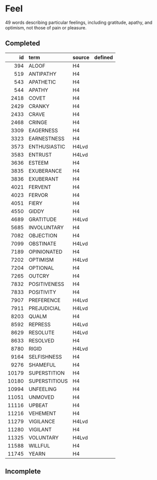 # Feel

49 words describing particular feelings, including gratitude, apathy, and optimism, not those of pain or pleasure.

## Completed

|    id | term          | source   | defined   |
|------:|:--------------|:---------|:----------|
|   394 | ALOOF         | H4       |           |
|   519 | ANTIPATHY     | H4       |           |
|   543 | APATHETIC     | H4       |           |
|   544 | APATHY        | H4       |           |
|  2418 | COVET         | H4       |           |
|  2429 | CRANKY        | H4       |           |
|  2433 | CRAVE         | H4       |           |
|  2468 | CRINGE        | H4       |           |
|  3309 | EAGERNESS     | H4       |           |
|  3323 | EARNESTNESS   | H4       |           |
|  3573 | ENTHUSIASTIC  | H4Lvd    |           |
|  3583 | ENTRUST       | H4Lvd    |           |
|  3636 | ESTEEM        | H4       |           |
|  3835 | EXUBERANCE    | H4       |           |
|  3836 | EXUBERANT     | H4       |           |
|  4021 | FERVENT       | H4       |           |
|  4023 | FERVOR        | H4       |           |
|  4051 | FIERY         | H4       |           |
|  4550 | GIDDY         | H4       |           |
|  4689 | GRATITUDE     | H4Lvd    |           |
|  5685 | INVOLUNTARY   | H4       |           |
|  7082 | OBJECTION     | H4       |           |
|  7099 | OBSTINATE     | H4Lvd    |           |
|  7189 | OPINIONATED   | H4       |           |
|  7202 | OPTIMISM      | H4Lvd    |           |
|  7204 | OPTIONAL      | H4       |           |
|  7265 | OUTCRY        | H4       |           |
|  7832 | POSITIVENESS  | H4       |           |
|  7833 | POSITIVITY    | H4       |           |
|  7907 | PREFERENCE    | H4Lvd    |           |
|  7911 | PREJUDICIAL   | H4Lvd    |           |
|  8203 | QUALM         | H4       |           |
|  8592 | REPRESS       | H4Lvd    |           |
|  8629 | RESOLUTE      | H4Lvd    |           |
|  8633 | RESOLVED      | H4       |           |
|  8780 | RIGID         | H4Lvd    |           |
|  9164 | SELFISHNESS   | H4       |           |
|  9276 | SHAMEFUL      | H4       |           |
| 10179 | SUPERSTITION  | H4       |           |
| 10180 | SUPERSTITIOUS | H4       |           |
| 10994 | UNFEELING     | H4       |           |
| 11051 | UNMOVED       | H4       |           |
| 11116 | UPBEAT        | H4       |           |
| 11216 | VEHEMENT      | H4       |           |
| 11279 | VIGILANCE     | H4Lvd    |           |
| 11280 | VIGILANT      | H4       |           |
| 11325 | VOLUNTARY     | H4Lvd    |           |
| 11588 | WILLFUL       | H4       |           |
| 11745 | YEARN         | H4       |           |

## Incomplete


